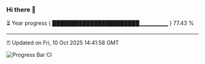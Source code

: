 ### Hi there 👋

⏳ Year progress { ███████████████████████▁▁▁▁▁▁▁ } 77.43 %

---

⏰ Updated on Fri, 10 Oct 2025 14:41:58 GMT

![Progress Bar CI](https://github.com/IshwaranRudhara/GIT-ACTION/workflows/Progress%20Bar%20CI/badge.svg)
